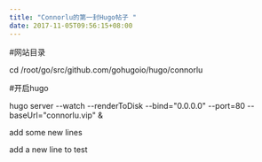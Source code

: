 ```yaml
---
title: "Connorlu的第一封Hugo帖子 "
date: 2017-11-05T09:56:15+08:00
---
```


#网站目录

cd /root/go/src/github.com/gohugoio/hugo/connorlu

#开启hugo

hugo server --watch --renderToDisk --bind="0.0.0.0" --port=80 --baseUrl="connorlu.vip" &


add some new lines

add a new line to test
